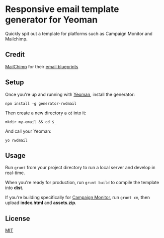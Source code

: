 # Responsive email template generator for Yeoman

Quickly spit out a template for platforms such as Campaign Monitor and Mailchimp.


## Credit

[MailChimp](http://mailchimp.com/) for their [email blueprints](https://github.com/mailchimp/email-blueprints)

## Setup

Once you're up and running with [Yeoman](http://yeoman.io/), install the generator:

    npm install -g generator-rwdmail

Then create a new directory a `cd` into it:

    mkdir my-email && cd $_

And call your Yeoman:

	yo rwdmail

## Usage

Run `grunt` from your project directory to run a local server and develop in real-time.

When you're ready for production, run `grunt build` to compile the template into __dist__.

If you're building specifically for [Campaign Monitor](http://www.campaignmonitor.com/), run `grunt cm`, then upload __index.html__ and __assets.zip__.

## License

[MIT](http://opensource.org/licenses/MIT)
